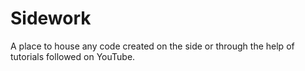 # Sidework
A place to house any code created on the side or through the help of tutorials followed on YouTube. 
